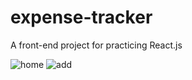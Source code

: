 ﻿# expense-tracker
 
 A front-end project for practicing React.js


![home](https://user-images.githubusercontent.com/48029545/203851062-4c9af90a-5c7c-48eb-a388-c04689932f15.png)
![add](https://user-images.githubusercontent.com/48029545/203851068-f876c5ec-3522-4068-bb8a-01561a091eee.png)
